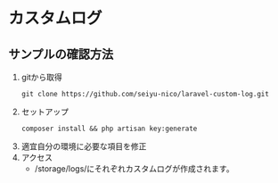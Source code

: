 # カスタムログ
## サンプルの確認方法
1. gitから取得
    ```
    git clone https://github.com/seiyu-nico/laravel-custom-log.git
    ```
1. セットアップ
    ```
    composer install && php artisan key:generate
    ```
1. 適宜自分の環境に必要な項目を修正
1. アクセス
   - /storage/logs/にそれぞれカスタムログが作成されます。
